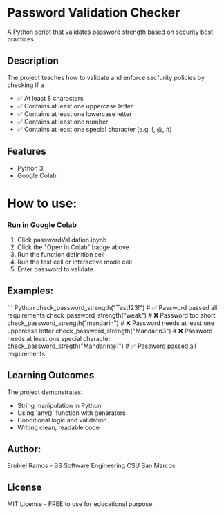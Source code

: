 # Password Validation Checker

A Python script that validates password strength based on security best practices.
## Description

The project teaches how to validate and enforce secfurity policies by checking if a 
- ✅ At least 8 characters
- ✅ Contains at least one uppercase letter
- ✅ Contains at least one lowercase letter
- ✅ Contains at least one number
- ✅ Contains at least one special character (e.g. !, @, #)

## Features

- Python 3.
- Google Colab

# How to use:

### Run in Google Colab
1. Click passwordValidation.ipynb
2. Click the "Open in Colab" badge above
3. Run the function definition cell
4. Run the test cell or interactive mode cell
5. Enter password to validate

## Examples:
''' Python
check_password_strength("Test123!")   # ✅ Password passed all requirements
check_password_strength("weak")       # ❌ Password too short
check_password_strength("mandarin")   # ❌ Password needs at least one uppercase letter
check_password_strength("Mandarin3")  # ❌ Password needs at least one special character
check_password_stregth("Mandarin@1")  # ✅ Password passed all requirements

## Learning Outcomes
The project demonstrates:
- String manipulation in Python
- Using 'any()' function with generators
- Conditional logic and validation
- Writing clean, readable code

## Author:
Erubiel Ramos - BS Software Engineering CSU San Marcos

## License

MIT License - FREE to use for educational purpose.
